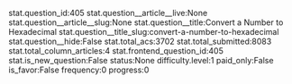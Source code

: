 stat.question_id:405
stat.question__article__live:None
stat.question__article__slug:None
stat.question__title:Convert a Number to Hexadecimal
stat.question__title_slug:convert-a-number-to-hexadecimal
stat.question__hide:False
stat.total_acs:3702
stat.total_submitted:8083
stat.total_column_articles:4
stat.frontend_question_id:405
stat.is_new_question:False
status:None
difficulty.level:1
paid_only:False
is_favor:False
frequency:0
progress:0
